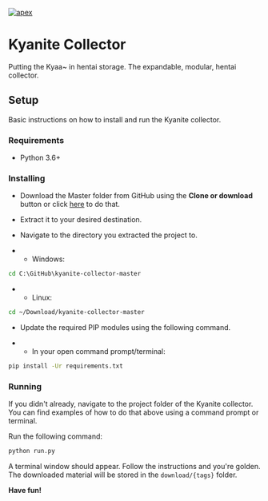 [![apex](https://i.imgur.com/1GVFeT6.png)](https://lucia.moe/)

# Kyanite Collector
Putting the Kyaa~ in hentai storage. The expandable, modular, hentai collector.

## Setup
Basic instructions on how to install and run the Kyanite collector.

### Requirements

- Python 3.6+

### Installing

- Download the Master folder from GitHub using the **Clone or download** button
or click [here](https://github.com/lu-ci/kyanite-collector/archive/master.zip)
to do that.
- Extract it to your desired destination.
- Navigate to the directory you extracted the project to.

- - Windows:
```bat
cd C:\GitHub\kyanite-collector-master
```
- - Linux:
```sh
cd ~/Download/kyanite-collector-master
```

- Update the required PIP modules using the following command.

- - In your open command prompt/terminal:
```sh
pip install -Ur requirements.txt
```

### Running

If you didn't already, navigate to the project folder of the Kyanite collector.
You can find examples of how to do that above using a command prompt or terminal.

Run the following command:
```sh
python run.py
```

A terminal window should appear. Follow the instructions and you're golden.
The downloaded material will be stored in the `download/{tags}` folder.

**Have fun!**
